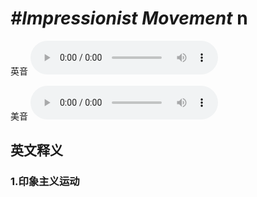 # ***\#Impressionist Movement*** n
英音
<audio src="./media/Impressionist Movement1_AAC.aac" controls="controls"></audio>

美音
<audio src="./media/Impressionist Movement2.aac" controls="controls"></audio>



  

英文释义
---
### 1.**印象主义运动**  


